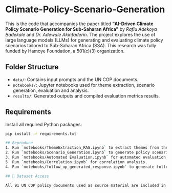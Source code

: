 # Climate-Policy-Scenario-Generation

This is the code that accompanies the paper titled **"AI-Driven Climate Policy Scenario Generation for Sub-Saharan Africa"** by *Rafiu Adekoya Badekale* and *Dr. Adewale Akinfaderin*. The project explores the use of large language models (LLMs) for generating and evaluating climate policy scenarios tailored to Sub-Saharan Africa (SSA). This research was fully funded by Hamoye Foundation, a 501(c)(3) organization.

## Folder Structure
- `data/`: Contains input prompts and the UN COP documents.
- `notebooks/`: Jupyter notebooks used for theme extraction, scenario generation, evaluation and analysis.
- `results/`: Generated outputs and compiled evaluation metrics results.

## Requirements
Install all required Python packages:

```bash
pip install -r requirements.txt

## Reproduce
1. Run `notebooks/ThemeExtraction_RAG.ipynb` to extract themes from the UN COP documents.
2. Run `notebooks/Scenario_Generation.ipynb` to generate policy scenarios.
3. Run `notebooks/Automated Evaluation.ipynb` for automated evaluation.
5. Run `notebooks/Correlation.ipynb` for correlation analysis.
4. Run `notebooks/follow_up_generated_response.ipynb` to generate follow-up policy details.

## 📂 Dataset Access

All 91 UN COP policy documents used as source material are included in this repository under: "data/cop_documents"

